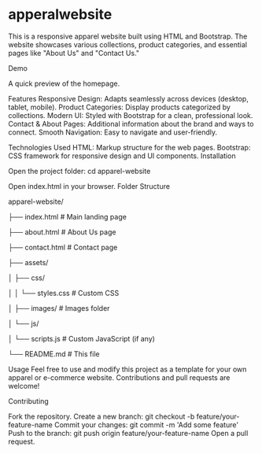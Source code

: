 # apperalwebsite
This is a responsive apparel website built using HTML and Bootstrap. The website showcases various collections, product categories, and essential pages like "About Us" and "Contact Us."

Demo

A quick preview of the homepage.

Features
Responsive Design: Adapts seamlessly across devices (desktop, tablet, mobile).
Product Categories: Display products categorized by collections.
Modern UI: Styled with Bootstrap for a clean, professional look.
Contact & About Pages: Additional information about the brand and ways to connect.
Smooth Navigation: Easy to navigate and user-friendly.

Technologies Used
HTML: Markup structure for the web pages.
Bootstrap: CSS framework for responsive design and UI components.
Installation

Open the project folder:
cd apparel-website

Open index.html in your browser.
Folder Structure

apparel-website/

├── index.html          # Main landing page

├── about.html          # About Us page

├── contact.html        # Contact page

├── assets/

│   ├── css/

│   │   └── styles.css  # Custom CSS

│   ├── images/         # Images folder

│   └── js/

│       └── scripts.js  # Custom JavaScript (if any)

└── README.md           # This file

Usage
Feel free to use and modify this project as a template for your own apparel or e-commerce website. Contributions and pull requests are welcome!


Contributing

Fork the repository.
Create a new branch:
git checkout -b feature/your-feature-name
Commit your changes:
git commit -m 'Add some feature'
Push to the branch:
git push origin feature/your-feature-name
Open a pull request.
